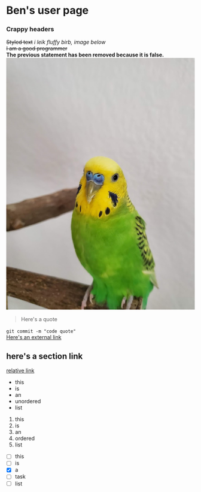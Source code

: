 # Ben's user page
### Crappy headers
~~Styled text~~ *i leik fluffy birb, image below*
<br>
~~I am a good programmer~~ <br>
**The previous statement has been removed because it is false.**
![i leik birb](birb.jpg)
> Here's a quote

```git commit -m "code quote"```
<br>
[Here's an external link](https://www.youtube.com/watch?v=dQw4w9WgXcQ)

## here's a section link

[relative link](birb.jpg)

- this
- is
- an
- unordered
- list

1. this
2. is
3. an
4. ordered
5. list

- [ ] this
- [ ] is
- [x] a
- [ ] task
- [ ] list 